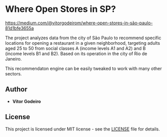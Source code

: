 # Where Open Stores in SP?

https://medium.com/@vitorgodeirom/where-open-stores-in-são-paulo-81d1bfe3655a

The project analyzes data from the city of São Paulo to recommend specific locations for opening a restaurant in a given neighborhood, targeting adults aged 25 to 50 from social classes A (income levels A1 and A2) and B (income levels B1 and B2). Based on its operation in the city of Rio de Janeiro.

This recommendaton engine can be easily tweaked to work with many other sectors.


## Author

* **Vítor Godeiro**

## License
This project is licensed under MIT license - see the [LICENSE](LICENSE) file for details.
